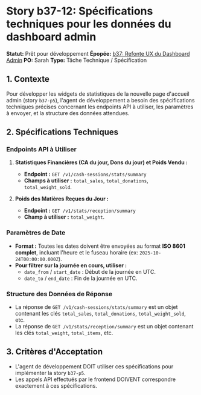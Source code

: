 # Story b37-12: Spécifications techniques pour les données du dashboard admin

**Statut:** Prêt pour développement
**Épopée:** [b37: Refonte UX du Dashboard Admin](./epic-b37-refonte-ux-admin.md)
**PO:** Sarah
**Type:** Tâche Technique / Spécification

## 1. Contexte

Pour développer les widgets de statistiques de la nouvelle page d'accueil admin (story `b37-p5`), l'agent de développement a besoin des spécifications techniques précises concernant les endpoints API à utiliser, les paramètres à envoyer, et la structure des données attendues.

## 2. Spécifications Techniques

### Endpoints API à Utiliser

1.  **Statistiques Financières (CA du jour, Dons du jour) et Poids Vendu :**
    *   **Endpoint :** `GET /v1/cash-sessions/stats/summary`
    *   **Champs à utiliser :** `total_sales`, `total_donations`, `total_weight_sold`.

2.  **Poids des Matières Reçues du Jour :**
    *   **Endpoint :** `GET /v1/stats/reception/summary`
    *   **Champ à utiliser :** `total_weight`.

### Paramètres de Date

*   **Format :** Toutes les dates doivent être envoyées au format **ISO 8601 complet**, incluant l'heure et le fuseau horaire (ex: `2025-10-24T00:00:00.000Z`).
*   **Pour filtrer sur la journée en cours, utiliser :**
    *   `date_from` / `start_date` : Début de la journée en UTC.
    *   `date_to` / `end_date` : Fin de la journée en UTC.

### Structure des Données de Réponse

*   La réponse de `GET /v1/cash-sessions/stats/summary` est un objet contenant les clés `total_sales`, `total_donations`, `total_weight_sold`, etc.
*   La réponse de `GET /v1/stats/reception/summary` est un objet contenant les clés `total_weight`, `total_items`, etc.

## 3. Critères d'Acceptation

- L'agent de développement DOIT utiliser ces spécifications pour implémenter la story `b37-p5`.
- Les appels API effectués par le frontend DOIVENT correspondre exactement à ces spécifications.
